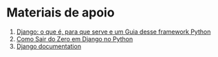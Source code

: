 # Materiais de apoio

1. [Django: o que é, para que serve e um Guia desse framework Python](https://www.alura.com.br/artigos/django-framework?utm_term=&utm_campaign=%5BSearch%5D+%5BPerformance%5D+-+Dynamic+Search+Ads+-+Artigos+e+Conte%C3%BAdos&utm_source=adwords&utm_medium=ppc&hsa_acc=7964138385&hsa_cam=11384329873&hsa_grp=164240702375&hsa_ad=703853654617&hsa_src=g&hsa_tgt=dsa-2276348409543&hsa_kw=&hsa_mt=&hsa_net=adwords&hsa_ver=3&gad_source=1&gclid=Cj0KCQjwzby1BhCQARIsAJ_0t5MH-kOMg59n2QpoMbtNpnOfUfaICeZuM73Kh96kR6luYjQjzVuAYAcaAgwTEALw_wcB)
2. [Como Sair do Zero em Django no Python](https://www.youtube.com/watch?v=DNGI5aD9MJs)
3. [Django documentation](https://www.djangoproject.com/)

